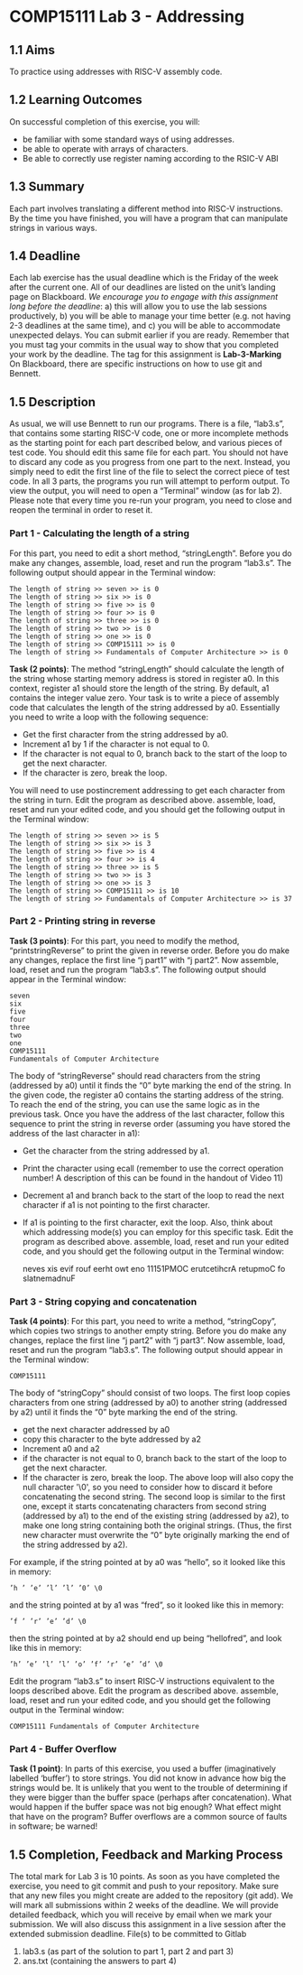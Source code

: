# COMP15111 Lab 3 - Addressing

## 1.1 Aims
To practice using addresses with RISC-V assembly code.

## 1.2 Learning Outcomes
On successful completion of this exercise, you will:
- be familiar with some standard ways of using addresses.
- be able to operate with arrays of characters.
- Be able to correctly use register naming according to the RSIC-V ABI

## 1.3 Summary
Each part involves translating a different method into RISC-V instructions. By the time you have finished, you will have a program that can manipulate strings in various ways.

## 1.4 Deadline
Each lab exercise has the usual deadline which is the Friday of the week after the current one. All of our deadlines are listed on the unit’s landing page on Blackboard. *We encourage you to engage with this assignment long before the deadline*: a) this will allow you to use the lab sessions productively, b) you will be able to manage your time better (e.g. not having 2-3 deadlines at the same time), and c) you will be able to accommodate unexpected delays. You can submit earlier if you are ready.
Remember that you must tag your commits in the usual way to show that you completed your work by the deadline. The tag for this assignment is **Lab-3-Marking**
On Blackboard, there are specific instructions on how to use git and Bennett.

## 1.5 Description

As usual, we will use Bennett to run our programs.
There is a file, “lab3.s”, that contains some starting RISC-V code, one or more incomplete methods as the starting point for each part described below, and various pieces of test code. You should edit this same file for each part. You should not have to discard any code as you progress from one part to the next.
Instead, you simply need to edit the first line of the file to select the correct piece of test code.
In all 3 parts, the programs you run will attempt to perform output. To view the output, you will need to open a “Terminal” window (as for lab 2).
Please note that every time you re-run your program, you need to close and reopen the terminal in order to reset it.

### Part 1 - Calculating the length of a string

For this part, you need to edit a short method, “stringLength”. Before you do make any changes, assemble, load, reset and run the program “lab3.s”. The following output should appear in the Terminal window:

    The length of string >> seven >> is 0
    The length of string >> six >> is 0
    The length of string >> five >> is 0
    The length of string >> four >> is 0
    The length of string >> three >> is 0
    The length of string >> two >> is 0
    The length of string >> one >> is 0
    The length of string >> COMP15111 >> is 0
    The length of string >> Fundamentals of Computer Architecture >> is 0

**Task (2 points)**: The method “stringLength” should calculate the length of the string whose starting memory address is stored in register a0. In this context, register a1 should store the length of the string. By default, a1 contains the integer value zero. Your task is to write a piece of assembly code that calculates the length of the string addressed by a0. Essentially you need to write a loop with the following sequence:

- Get the first character from the string addressed by a0.
- Increment a1 by 1 if the character is not equal to 0.
- If the character is not equal to 0, branch back to the start of the loop to get the next character.
- If the character is zero, break the loop.

You will need to use postincrement addressing to get each character from the string in turn.
Edit the program as described above. assemble, load, reset and run your edited code, and you should get the
following output in the Terminal window:

    The length of string >> seven >> is 5
    The length of string >> six >> is 3
    The length of string >> five >> is 4
    The length of string >> four >> is 4
    The length of string >> three >> is 5
    The length of string >> two >> is 3
    The length of string >> one >> is 3
    The length of string >> COMP15111 >> is 10
    The length of string >> Fundamentals of Computer Architecture >> is 37

### Part 2 - Printing string in reverse

**Task (3 points)**: For this part, you need to modify the method, “printstringReverse” to print the given in reverse order. Before you do make any changes, replace the first line “j part1” with “j part2”. Now assemble, load, reset and run the program “lab3.s”. The following output should appear in the Terminal window:

    seven
    six
    five
    four
    three
    two
    one
    COMP15111
    Fundamentals of Computer Architecture

The body of “stringReverse” should read characters from the string (addressed by a0) until it finds the “0” byte marking the end of the string. In the given code, the register a0 contains the starting address of the string. To reach the end of the string, you can use the same logic as in the previous task.
Once you have the address of the last character, follow this sequence to print the string in reverse order (assuming you have stored the address of the last character in a1):
- Get the character from the string addressed by a1.
- Print the character using ecall (remember to use the correct operation number! A description of this
can be found in the handout of Video 11)
- Decrement a1 and branch back to the start of the loop to read the next character if a1 is not pointing to the first character.
- If a1 is pointing to the first character, exit the loop.
Also, think about which addressing mode(s) you can employ for this specific task.
Edit the program as described above. assemble, load, reset and run your edited code, and you should get the following output in the Terminal window:

    neves
    xis
    evif
    rouf
    eerht
    owt
    eno
    11151PMOC
    erutcetihcrA retupmoC fo slatnemadnuF

### Part 3 - String copying and concatenation

**Task (4 points)**: For this part, you need to write a method, “stringCopy”, which copies two strings to another empty string. Before you do make any changes, replace the first line “j part2” with “j part3”. Now assemble, load, reset and run the program “lab3.s”. The following output should appear in the Terminal window:

    COMP15111

The body of “stringCopy” should consist of two loops. The first loop copies characters from one string (addressed by a0) to another string (addressed by a2) until it finds the “0” byte marking the end of the string.
- get the next character addressed by a0
- copy this character to the byte addressed by a2
- Increment a0 and a2
- if the character is not equal to 0, branch back to the start of the loop to get the next character.
- If the character is zero, break the loop.
The above loop will also copy the null character '\0', so you need to consider how to discard it before concatenating the second string.
The second loop is similar to the first one, except it starts concatenating characters from second string (addressed by a1) to the end of the existing string (addressed by a2), to make one long string containing both the original strings. (Thus, the first new character must overwrite the “0” byte originally marking the end of the string addressed by a2).

For example, if the string pointed at by a0 was “hello”, so it looked like this in memory:

    ’h ’ ’e’ ’l’ ’l’ ’0’ \0

and the string pointed at by a1 was “fred”, so it looked like this in memory:

    ’f ’ ’r’ ’e’ ’d’ \0

then the string pointed at by a2 should end up being “hellofred”, and look like this in memory:

    ’h’ ’e’ ’l’ ’l’ ’o’ ’f’ ’r’ ’e’ ’d’ \0

Edit the program “lab3.s” to insert RISC-V instructions equivalent to the loops described above. Edit the program as described above. assemble, load, reset and run your edited code, and you should get the following output in the Terminal window:

    COMP15111 Fundamentals of Computer Architecture

### Part 4 - Buffer Overflow

**Task (1 point)**: In parts of this exercise, you used a buffer (imaginatively labelled ‘buffer’) to store strings. You did not know in advance how big the strings would be. It is unlikely that you went to the trouble of determining if they were bigger than the buffer space (perhaps after concatenation).
What would happen if the buffer space
was not big enough? What effect might
that have on the program?
Buffer overflows are a common source of faults in software; be warned!

## 1.5 Completion, Feedback and Marking Process

The total mark for Lab 3 is 10 points. As soon as you have completed the exercise, you need to git commit and push to your repository. Make sure that any new files you might create are added to the repository (git add).
We will mark all submissions within 2 weeks of the deadline. We will provide detailed feedback, which you will receive by email when we mark your submission. We will also discuss this assignment in a live session after the extended submission deadline.
File(s) to be committed to Gitlab
1) lab3.s (as part of the solution to part 1, part 2 and part 3)
2) ans.txt (containing the answers to part 4)